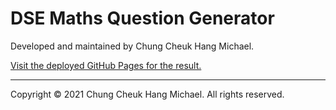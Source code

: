 # DSE Maths Question Generator

Developed and maintained by Chung Cheuk Hang Michael.

[Visit the deployed GitHub Pages for the result.](https://blackr1234.github.io/dse-maths-question-generator-web/#/)

---

Copyright © 2021 Chung Cheuk Hang Michael. All rights reserved.
